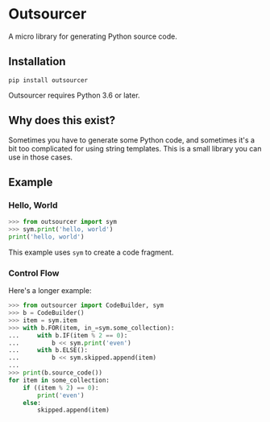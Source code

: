 # Outsourcer

A micro library for generating Python source code.


## Installation

```console
pip install outsourcer
```

Outsourcer requires Python 3.6 or later.


## Why does this exist?

Sometimes you have to generate some Python code, and sometimes it's a bit too
complicated for using string templates. This is a small library you can use in
those cases.


## Example

### Hello, World

```python
>>> from outsourcer import sym
>>> sym.print('hello, world')
print('hello, world')
```

This example uses `sym` to create a code fragment.

### Control Flow

Here's a longer example:

```python
>>> from outsourcer import CodeBuilder, sym
>>> b = CodeBuilder()
>>> item = sym.item
>>> with b.FOR(item, in_=sym.some_collection):
...     with b.IF(item % 2 == 0):
...         b << sym.print('even')
...     with b.ELSE():
...         b << sym.skipped.append(item)
...
>>> print(b.source_code())
for item in some_collection:
    if ((item % 2) == 0):
        print('even')
    else:
        skipped.append(item)
```
